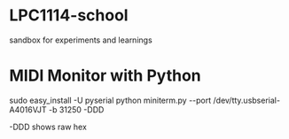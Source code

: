 LPC1114-school
==============
sandbox for experiments and learnings



MIDI Monitor with Python
========================

sudo easy_install -U pyserial
python miniterm.py --port /dev/tty.usbserial-A4016VJT -b 31250 -DDD

-DDD shows raw hex